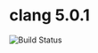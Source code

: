 # clang 5.0.1

![Build Status](https://travis-ci.org/cyber-dojo-languages/clang-5.0.1.svg?branch=master)
